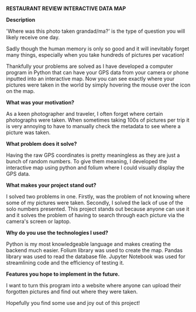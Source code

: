 **RESTAURANT REVIEW INTERACTIVE DATA MAP**


**Description**

'Where was this photo taken grandad/ma?' is the type of question you will likely receive one day.

Sadly though the human memory is only so good and it will inevitably forget many things, especially when you take hundreds of pictures per vacation!

Thankfully your problems are solved as I have developed a computer program in Python that can have your GPS data from your camera or phone inputted into an interactive map. Now you can see exactly where your pictures were taken in the world by simply hovering the mouse over the icon on the map.

**What was your motivation?**

As a keen photographer and traveler, I often forget where certain photographs were taken. When sometimes taking 100s of pictures per trip it is very annoying to have to manually check the metadata to see where a picture was taken. 

**What problem does it solve?**

Having the raw GPS coordinates is pretty meaningless as they are just a bunch of random numbers. To give them meaning, I developed the interactive map using python and folium where I could visually display the GPS data.

**What makes your project stand out?**

I solved two problems in one. Firstly, was the problem of not knowing where some of my pictures were taken. Secondly, I solved the lack of use of the solo numbers presented.
This project stands out because anyone can use it and it solves the problem of having to search through each picture via the camera's screen or laptop.

**Why do you use the technologies I used?**

Python is my most knowledgeable language and makes creating the backend much easier. 
Folium library was used to create the map. 
Pandas library was used to read the database file. 
Jupyter Notebook was used for streamlining code and the efficiency of testing it.

**Features you hope to implement in the future.**

I want to turn this program into a website where anyone can upload their forgotten pictures and find out where they were taken.

Hopefully you find some use and joy out of this project!
